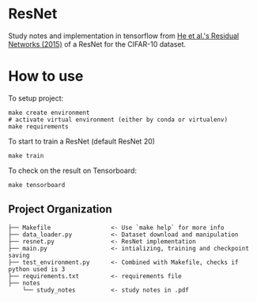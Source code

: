 # ResNet
Study notes and implementation in tensorflow from [He et al.'s Residual Networks (2015)](https://arxiv.org/abs/1512.03385) of a ResNet for the CIFAR-10 dataset.

# How to use
To setup project:
 ```
make create environment
# activate virtual environment (either by conda or virtualenv)
make requirements
```

To start to train a ResNet (default ResNet 20)
 ```
make train
```

To check on the result on Tensorboard:
 ```
make tensorboard
```

Project Organization
------------

    ├── Makefile                 <- Use `make help` for more info
    ├── data_loader.py           <- Dataset download and manipulation
    ├── resnet.py                <- ResNet implementation
    ├── main.py                  <- intializing, training and checkpoint saving
    ├── test_environment.py      <- Combined with Makefile, checks if python used is 3
    ├── requirements.txt         <- requirements file
    ├── notes
        └── study_notes          <- study notes in .pdf
    


